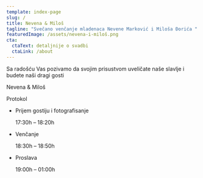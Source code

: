 ```yaml
---
template: index-page
slug: /
title: Nevena & Miloš
tagline: "Svečano venčanje mladenaca Nevene Marković i Miloša Đorića "
featuredImage: /assets/nevena-i-miloš.png
cta:
  ctaText: detaljnije o svadbi
  ctaLink: /about
---
```

Sa radošću Vas pozivamo da svojim prisustvom uveličate naše slavlje i budete naši dragi gosti


Nevena & Miloš


Protokol

* Prijem gostiju i fotografisanje

  17:30h – 18:20h
* Venčanje

  18:30h – 18:50h
* Proslava

  19:00h – 01:00h